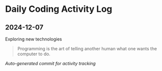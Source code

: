 # Daily Coding Activity Log

## 2024-12-07

Exploring new technologies

> Programming is the art of telling another human what one wants the computer to do.

*Auto-generated commit for activity tracking*
